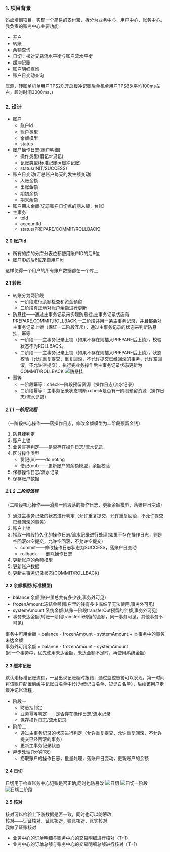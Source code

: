 ### 1. 项目背景
蚂蚁培训项目，实现一个简易的支付宝，拆分为业务中心，用户中心、账务中心。我负责的账务中心主要功能
* 开户
* 转账
* 余额查询
* 日切：核对交易流水平衡与账户流水平衡
* 缓冲记账
* 账户明细查询
* 账户日变动查询

压测，转账单机单用户TPS20,开启缓冲记账后单机单用户TPS85(平均100ms左右，超时时间3000ms，)
### 2. 设计
* 账户
  * 账户id 
  * 账户类型
  * 余额模型
  * status
* 账户操作日志(账户明细)
  * 操作类型(借记or贷记)
  * 记账类型(标准记账or缓冲记账)
  * status(INIT/SUCCESS)
* 账户日变动(汇总账户每天的发生额变动)
  * 入账金额
  * 出账金额
  * 期初余额
  * 期末余额
* 账户期末余额(记录账户日切点的期末额，台账)
* 主事务
  * txId
  * accountId
  * status(PREPARE/COMMIT/ROLLBACK)

#### 2.0 账户id
* 所有的库的分库分表位都使用账户ID的后8位
* 账户ID的后8位来自用户id

这样使得一个用户的所有账户数据都在一个库上

#### 2.1 转账
* 转账分为两阶段
  * 一阶段进行余额检查和资金预留
  * 二阶段真正地对账户余额进行更新
* 防悬挂——通过主事务记录来实现防悬挂,主事务记录状态有PREPARE,COMMIT,ROLLBACK,一二阶段共用一条主事务记录，并且都会对主事务记录上锁（保证一二阶段互斥），通过主事务记录的状态来判断防悬挂、幂等
  * 一阶段——主事务记录上锁（如果不存在则插入PREPARE后上锁），校验状态不为ROLLBACK。
  * 二阶段——主事务记录上锁（如果不存在则插入PREPARE后上锁），状态校验（允许重复提交，重复回滚，不允许提交已经回滚的事务，允许空回滚，不允许空提交），执行完业务操作后主事务记录状态更新为COMMIT/ROLLBACK
    ![防悬挂](assert/防悬挂.jpg)
* 幂等
  * 一阶段幂等：check一阶段预留资源（操作日志/流水记录）  
  * 二阶段幂等：主事务记录状态判断+check是否有一阶段预留资源（操作日志/流水记录）

##### 2.1.1 一阶段流程
（一阶段核心操作——落操作日志，修改余额模型为二阶段预留金钱）  
1. 防悬挂判定
2. 账户上锁
3. 业务幂等判定——是否存在操作日志/流水记录
4. 区分操作类型
   * 贷记(in)——do noting
   * 借记(out)——更新账户的余额模型，余额校验
5. 保存操作日志/流水记录
6. 保存账户数据
##### 2.1.2 二阶段流程
（二阶段核心操作——消费一阶段落的操作日志，更新余额模型，落账户日变动）
1. 通过主事务记录的状态进行判定（允许重复提交，允许重复回滚，不允许提交已经回滚的事务）
2. 账户上锁
3. 捞取一阶段持久化的操作日志/流水记录进行处理(如果不存在操作日志，则是空回滚or空提交，允许空回滚，不允许空提交)
   * commit——修改操作日志状态为SUCCESS，落账户日变动
   * rollback——删除操作日志
4. 更新账户的余额模型
5. 更新账户数据
6. 更新主事务记录状态(COMMIT/ROLLBACK)

#### 2.2 余额模型(标准模型)
* balance:余额(账户里总共有多少钱,事务外可见)
* frozenAmount:冻结金额(账户里的钱有多少冻结了无法使用,事务外可见)
* systemAmount:系统金额(转账一阶段transferOut预留的金额,事务外可见)
* 事务未达金额(转账一阶段transferIn预留的金额，同一事务可见，其他事务不可见)   

事务中可用余额 = balance - frozenAmount - systemAmount + 本事务中的事务未达金额  
事务外可用余额 = balance - frozenAmount - systemAmount  
(同一个事务中，优先使用未达金额，未达金额不足时，再使用系统金额)

#### 2.3 缓冲记账
默认走标准记账流程，一旦出现记账超时报错，通过监控告警可以发现，第一时间将该账户配置到缓冲记账白名单中(分为借记白名单、贷记白名单），后续该用户走缓冲记账流程。  
* 阶段一
  * 防悬挂判定
  * 业务幂等判定——是否存在操作日志/流水记录
  * 保存操作日志/流水记录
* 阶段二
  * 通过主事务记录的状态进行判定（允许重复提交，允许重复回滚，不允许提交已经回滚的事务）
  * 更新主事务记录状态
* 异步处理(1分钟1次)
  * 捞取账户的操作日志，批量处理，落账户日变动，更新账户的余额
#### 2.4 日切
日切用于检查账务中心记账是否正确,同时也防篡改
![日切](assert/日切.jpg)
![日切一阶段](assert/日切一阶段.jpg)
![日切二阶段](assert/日切二阶段.jpg)
#### 2.5 核对
核对可以检验上下游数据是否一致，同时也可以防篡改  
核对——证证核对，证账核对，账账核对，账实核对  
我做了证账核对  
* 业务中心的订单明细与账务中心的交易明细进行核对（T+1）
* 业务中心的订单总额与账务中心的交易明细总额进行核对（T+1）